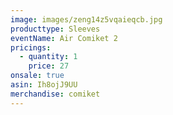 ```yaml
---
image: images/zeng14z5vqaieqcb.jpg
producttype: Sleeves
eventName: Air Comiket 2
pricings:
  - quantity: 1
    price: 27
onsale: true
asin: Ih8ojJ9UU
merchandise: comiket
---
```

